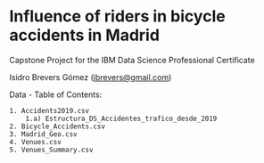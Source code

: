 # Influence of riders in bicycle accidents in Madrid

Capstone Project for the IBM Data Science Professional Certificate

Isidro Brevers Gómez (ibrevers@gmail.com)

Data - Table of Contents:

    1. Accidents2019.csv
        1.a) Estructura_DS_Accidentes_trafico_desde_2019
    2. Bicycle_Accidents.csv
    3. Madrid_Geo.csv
    4. Venues.csv
    5. Venues_Summary.csv
